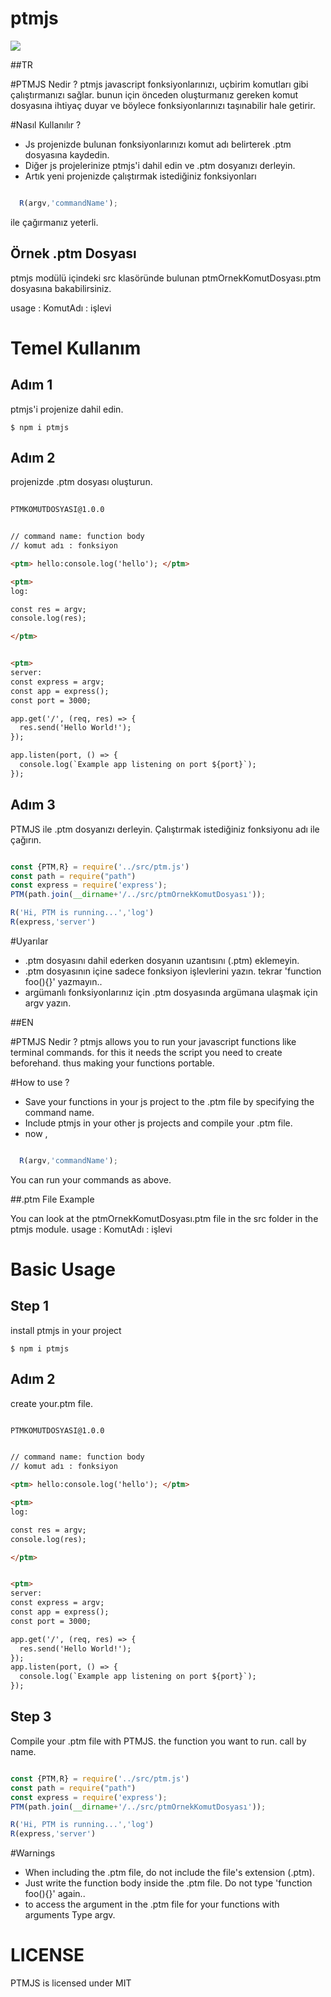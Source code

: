 # ptmjs

![](https://github.com/cosarberk/ptmjs/images/ptmjs.png)


##TR


#PTMJS Nedir ? 
ptmjs javascript fonksiyonlarınızı, uçbirim komutları gibi çalıştırmanızı sağlar.
bunun için önceden oluşturmanız gereken komut dosyasına ihtiyaç duyar ve böylece
fonksiyonlarınızı taşınabilir hale getirir.

#Nasıl Kullanılır ? 
- Js projenizde bulunan fonksiyonlarınızı komut adı belirterek .ptm dosyasına kaydedin.
- Diğer js projelerinize ptmjs'i dahil edin ve .ptm dosyanızı derleyin.
- Artık yeni projenizde çalıştırmak istediğiniz fonksiyonları 

```javascript

  R(argv,'commandName');

```
ile çağırmanız yeterli.


## Örnek .ptm Dosyası

ptmjs modülü içindeki src klasöründe bulunan ptmOrnekKomutDosyası.ptm dosyasına bakabilirsiniz.

usage : <ptm> KomutAdı : işlevi  </ptm>

  

# Temel Kullanım

## Adım 1

ptmjs'i projenize dahil edin.

```
$ npm i ptmjs

```
## Adım 2
projenizde .ptm dosyası oluşturun.
```html
   
PTMKOMUTDOSYASI@1.0.0


// command name: function body
// komut adı : fonksiyon

<ptm> hello:console.log('hello'); </ptm>

<ptm>
log:

const res = argv;
console.log(res);

</ptm>


<ptm>
server:
const express = argv;
const app = express();
const port = 3000;

app.get('/', (req, res) => {
  res.send('Hello World!');
});

app.listen(port, () => {
  console.log(`Example app listening on port ${port}`);
});


```

## Adım 3 
PTMJS ile .ptm dosyanızı derleyin. Çalıştırmak istediğiniz fonksiyonu
adı ile çağırın.
```javascript

const {PTM,R} = require('../src/ptm.js')
const path = require("path")
const express = require('express');
PTM(path.join(__dirname+'/../src/ptmOrnekKomutDosyası'));

R('Hi, PTM is running...','log')
R(express,'server')

```

#Uyarılar

- .ptm dosyasını dahil ederken dosyanın uzantısını (.ptm) eklemeyin.
- .ptm dosyasının içine sadece fonksiyon işlevlerini yazın.
tekrar 'function foo(){}' yazmayın..
- argümanlı fonksiyonlarınız için .ptm dosyasında argümana ulaşmak için
argv yazın.




##EN

#PTMJS Nedir ?
ptmjs allows you to run your javascript functions like terminal commands.
for this it needs the script you need to create beforehand.
thus making your functions portable.

#How to use ?
- Save your functions in your js project to the .ptm file by specifying the command name.
- Include ptmjs in your other js projects and compile your .ptm file.
- now ,  

```javascript

  R(argv,'commandName');

```
You can run your commands as above.

##.ptm File Example

You can look at the ptmOrnekKomutDosyası.ptm file in the src folder in the ptmjs module.
usage : <ptm> KomutAdı : işlevi  </ptm>



# Basic Usage

## Step 1
install  ptmjs in your project

```
$ npm i ptmjs

```
## Adım 2
create your.ptm file.

```html

PTMKOMUTDOSYASI@1.0.0


// command name: function body
// komut adı : fonksiyon

<ptm> hello:console.log('hello'); </ptm>

<ptm>
log:

const res = argv;
console.log(res);

</ptm>


<ptm>
server:
const express = argv;
const app = express();
const port = 3000;

app.get('/', (req, res) => {
  res.send('Hello World!');
});
app.listen(port, () => {
  console.log(`Example app listening on port ${port}`);
});


```

## Step 3
Compile your .ptm file with PTMJS. the function you want to run.
call by name.

```javascript

const {PTM,R} = require('../src/ptm.js')
const path = require("path")
const express = require('express');
PTM(path.join(__dirname+'/../src/ptmOrnekKomutDosyası'));

R('Hi, PTM is running...','log')
R(express,'server')

```

#Warnings

- When including the .ptm file, do not include the file's extension (.ptm).
- Just write the function body inside the .ptm file.
Do not type 'function foo(){}' again..
- to access the argument in the .ptm file for your functions with arguments
Type argv.







# LICENSE
PTMJS is licensed under MIT


